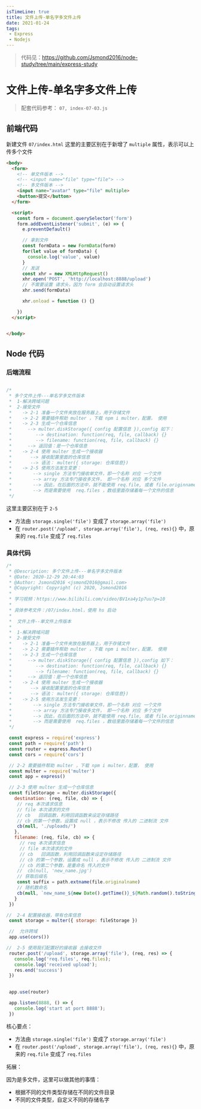 ```yaml
---
isTimeLine: true
title: 文件上传-单名字多文件上传
date: 2021-01-24
tags:
 - Express
 - Nodejs
---
```



> 代码见：https://github.com/Jsmond2016/node-study/tree/main/express-study


# 文件上传-单名字多文件上传

> 配套代码参考： `07, index-07-03.js`

## 前端代码

新建文件 `07/index.html` 这里的主要区别在于新增了 `multiple` 属性，表示可以上传多个文件

```html
<body>
  <form>
    <!-- 单文件版本 -->
    <!-- <input name="file" type="file"> -->
    <!-- 多文件版本 -->
    <input name="avatar" type="file" multiple>
    <button>提交</button>
  </form>

  <script>
    const form = document.querySelector('form')
    form.addEventListener('submit', (e) => {
      e.preventDefault()

      // 拿到文件
      const formData = new FormData(form)
      for(let value of formData) {
        console.log('value', value)
      }
      // 发送
      const xhr = new XMLHttpRequest()
      xhr.open('POST', 'http://localhost:8888/upload')
      // 不需要设置 请求头，因为 form 会自动设置请求头
      xhr.send(formData)

      xhr.onload = function () {}

    })
  </script>


</body>
```



## Node 代码

### 后端流程

```js

/*  
 * 多个文件上传---单名字多文件版本
 *  1-解决跨域问题
 *  2-接受文件
 *    -> 2-1 准备一个文件夹放在服务器上，用于存储文件
 *    -> 2-2 需要插件帮助 multer ，下载 npm i multer，配置， 使用
 *    -> 2-3 生成一个仓库信息
 *      --> multer.diskStorage({ config 配置信息 }),config 如下：
 *         --> destination: function(req, file, callback) {}
 *         --> filename: function(req, file, callback) {}
 *      --> 返回值：是一个仓库信息
 *    -> 2-4 使用 multer 生成一个接收器
 *       --> 接收配置里面的仓库信息
 *       --> 语法： multer({ storage: 仓库信息})
 *    -> 2-5 使用方法发生变更：
 *        --> single 方法专门接收单文件，即一个名称 对应 一个文件
 *        --> array 方法专门接收多文件， 即一个名称 对应 多个文件
 *        --> 因此，在后面的方法中，就不能使用 req.file, 或者 file.originname 等方法获取文件信息
 *        --> 而是需要使用  req.files ，数组里面存储着每一个文件的信息
 */
```

这里主要区别在于 `2-5` 

- 方法由 `storage.single('file')` 变成了 `storage.array('file')`
- 在 `router.post('/upload', storage.array('file'), (req, res){}` 中，原来的 `req.file` 变成了 `req.files` 



### 具体代码

```js
/*
 * @Description: 多个文件上传---单名字多文件版本
 * @Date: 2020-12-29 20:44:03
 * @Author: Jsmond2016 <jsmond2016@gmail.com>
 * @Copyright: Copyright (c) 2020, Jsmond2016
 * 
 * 学习视频：https://www.bilibili.com/video/BV1xa4y1p7uu?p=10
 * 
 * 具体参考文件：/07/index.html，使用 hs 启动
 * 
 *  文件上传--单文件上传版本
 * 
 *  1-解决跨域问题
 *  2-接受文件
 *    -> 2-1 准备一个文件夹放在服务器上，用于存储文件
 *    -> 2-2 需要插件帮助 multer ，下载 npm i multer，配置， 使用
 *    -> 2-3 生成一个仓库信息
 *      --> multer.diskStorage({ config 配置信息 }),config 如下：
 *         --> destination: function(req, file, callback) {}
 *         --> filename: function(req, file, callback) {}
 *      --> 返回值：是一个仓库信息
 *    -> 2-4 使用 multer 生成一个接收器
 *       --> 接收配置里面的仓库信息
 *       --> 语法： multer({ storage: 仓库信息})
 *    -> 2-5 使用方法发生变更：
 *        --> single 方法专门接收单文件，即一个名称 对应 一个文件
 *        --> array 方法专门接收多文件， 即一个名称 对应 多个文件
 *        --> 因此，在后面的方法中，就不能使用 req.file, 或者 file.originname 等方法获取文件信息
 *        --> 而是需要使用  req.files ，数组里面存储着每一个文件的信息
 */

 const express = require('express')
 const path = require('path')
 const router = express.Router()
 const cors = require('cors')

 // 2-2 需要插件帮助 multer ，下载 npm i multer，配置， 使用
 const multer = require('multer')
 const app = express()

 // 2-3 使用 multer 生成一个仓库信息
 const fileStorage = multer.diskStorage({
   destination: (req, file, cb) => {
    // req 本次请求信息
    // file 本次请求的文件
    // cb   回调函数，利用回调函数来设定存储路径
    // cb 的第一个参数，设置成 null ，表示不修改 传入的 二进制流 文件
    cb(null, './uploads/')
   },
   filename: (req, file, cb) => {
     // req 本次请求信息
     // file 本次请求的文件
     // cb   回调函数，利用回调函数来设定存储路径
     // cb 的第一个参数，设置成 null ，表示不修改 传入的 二进制流 文件
     // cb 的第二个参数，是重命名 传入的文件 
    //  cb(null, 'new_name.jpg')
    // 获取后缀名
    const suffix = path.extname(file.originalname)
    // 随机数命名
    cb(null, `new_name_${new Date().getTime()}_${Math.random().toString().slice(2)}${suffix}`)
   }
 })

//  2-4 配置接收器，带有仓库信息
 const storage = multer({ storage: fileStorage })

 //  允许跨域
 app.use(cors())

//  2-5 使用我们配置好的接收器 去接收文件
 router.post('/upload', storage.array('file'), (req, res) => {
   console.log('req.files', req.files);
   console.log('received upload');
   res.end('success')
 })

 
 app.use(router)

 app.listen(8888, () => {
   console.log('start at port 8888');
 })
```



核心要点：

- 方法由 `storage.single('file')` 变成了 `storage.array('file')`
- 在 `router.post('/upload', storage.array('file'), (req, res){}` 中，原来的 `req.file` 变成了 `req.files` 



拓展：

因为是多文件，这里可以做其他的事情：

- 根据不同的文件类型存储在不同的文件目录
- 不同的文件类型，自定义不同的存储名字





